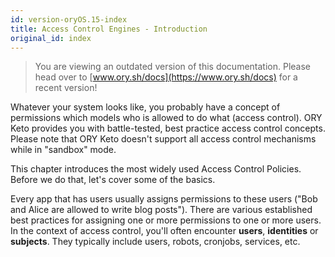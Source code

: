 ```yaml
---
id: version-oryOS.15-index
title: Access Control Engines - Introduction
original_id: index
---
```


> You are viewing an outdated version of this documentation. Please head over
> to [www.ory.sh/docs](https://www.ory.sh/docs) for a recent version!

Whatever your system looks like, you probably have a concept of permissions
which models who is allowed to do what (access control). ORY Keto provides you
with battle-tested, best practice access control concepts. Please note that ORY
Keto doesn't support all access control mechanisms while in "sandbox" mode.

This chapter introduces the most widely used Access Control Policies. Before we
do that, let's cover some of the basics.

Every app that has users usually assigns permissions to these users ("Bob and
Alice are allowed to write blog posts"). There are various established best
practices for assigning one or more permissions to one or more users. In the
context of access control, you'll often encounter **users**, **identities** or
**subjects**. They typically include users, robots, cronjobs, services, etc.
